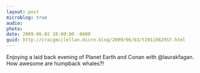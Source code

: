 ```yaml
---
layout: post
microblog: true
audio: 
photo: 
date: 2009-06-02 18:00:00 -0600
guid: http://craigmcclellan.micro.blog/2009/06/03/t2011062957.html
---
```

Enjoying a laid back evening of Planet Earth and Conan with @laurakfagan. How awesome are humpback whales?!
